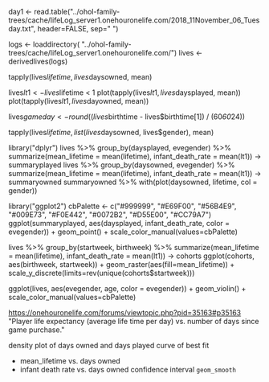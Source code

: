 day1 <- read.table("../ohol-family-trees/cache/lifeLog_server1.onehouronelife.com/2018_11November_06_Tuesday.txt", header=FALSE, sep=" ")

logs <- loaddirectory( "../ohol-family-trees/cache/lifeLog_server1.onehouronelife.com/")
lives <- derivedlives(logs)

tapply(lives$lifetime, lives$daysowned, mean)

lives$lt1 <- lives$lifetime < 1
plot(tapply(lives$lt1, lives$daysplayed, mean))
plot(tapply(lives$lt1, lives$dayowned, mean))

lives$gameday <- round((lives$birthtime - lives$birthtime[1]) / (60*60*24))

tapply(lives$lifetime, list(lives$daysowned, lives$gender), mean)

library("dplyr")
lives %>% group_by(daysplayed, evegender) %>% summarize(mean_lifetime = mean(lifetime), infant_death_rate = mean(lt1)) -> summaryplayed
lives %>% group_by(daysowned, evegender) %>% summarize(mean_lifetime = mean(lifetime), infant_death_rate = mean(lt1)) -> summaryowned
summaryowned %>% with(plot(daysowned, lifetime, col = gender))

library("ggplot2")
cbPalette <- c("#999999", "#E69F00", "#56B4E9", "#009E73", "#F0E442", "#0072B2", "#D55E00", "#CC79A7")
ggplot(summaryplayed, aes(daysplayed, infant_death_rate, color = evegender)) + geom_point() + scale_color_manual(values=cbPalette)

lives %>% group_by(startweek, birthweek) %>% summarize(mean_lifetime = mean(lifetime), infant_death_rate = mean(lt1)) -> cohorts
ggplot(cohorts, aes(birthweek, startweek)) + geom_raster(aes(fill=mean_lifetime)) + scale_y_discrete(limits=rev(unique(cohorts$startweek)))

ggplot(lives, aes(evegender, age, color = evegender)) + geom_violin() + scale_color_manual(values=cbPalette)


https://onehouronelife.com/forums/viewtopic.php?pid=35163#p35163
"Player life expectancy (average life time per day) vs. number of days since game purchase."

density plot of days owned and days played
curve of best fit
- mean_lifetime vs. days owned
- infant death rate vs. days owned
confidence interval `geom_smooth`
